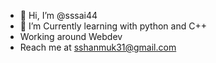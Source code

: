 - 👋 Hi, I’m @sssai44
- 🌱 I’m Currently learning with python and C++
- Working around Webdev  
- Reach me at sshanmuk31@gmail.com

<!---
sssai44/sssai44 is a ✨ special ✨ repository because its `README.md` (this file) appears on your GitHub profile.
You can click the Preview link to take a look at your changes.
--->
